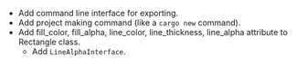 - Add command line interface for exporting.
- Add project making command (like a `cargo new` command).
- Add fill_color, fill_alpha, line_color, line_thickness, line_alpha attribute to Rectangle class.
  - Add `LineAlphaInterface`.
